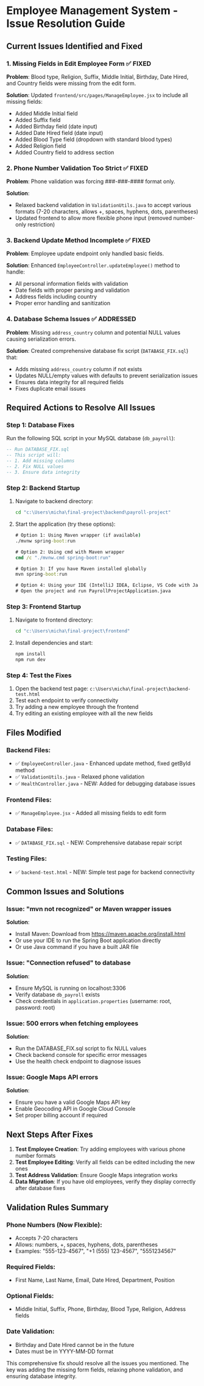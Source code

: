 # Employee Management System - Issue Resolution Guide

## Current Issues Identified and Fixed

### 1. Missing Fields in Edit Employee Form ✅ FIXED

**Problem**: Blood type, Religion, Suffix, Middle Initial, Birthday, Date Hired, and Country fields were missing from the edit form.

**Solution**: Updated `frontend/src/pages/ManageEmployee.jsx` to include all missing fields:

- Added Middle Initial field
- Added Suffix field
- Added Birthday field (date input)
- Added Date Hired field (date input)
- Added Blood Type field (dropdown with standard blood types)
- Added Religion field
- Added Country field to address section

### 2. Phone Number Validation Too Strict ✅ FIXED

**Problem**: Phone validation was forcing ###-###-#### format only.

**Solution**:

- Relaxed backend validation in `ValidationUtils.java` to accept various formats (7-20 characters, allows +, spaces, hyphens, dots, parentheses)
- Updated frontend to allow more flexible phone input (removed number-only restriction)

### 3. Backend Update Method Incomplete ✅ FIXED

**Problem**: Employee update endpoint only handled basic fields.

**Solution**: Enhanced `EmployeeController.updateEmployee()` method to handle:

- All personal information fields with validation
- Date fields with proper parsing and validation
- Address fields including country
- Proper error handling and sanitization

### 4. Database Schema Issues ✅ ADDRESSED

**Problem**: Missing `address_country` column and potential NULL values causing serialization errors.

**Solution**: Created comprehensive database fix script (`DATABASE_FIX.sql`) that:

- Adds missing `address_country` column if not exists
- Updates NULL/empty values with defaults to prevent serialization issues
- Ensures data integrity for all required fields
- Fixes duplicate email issues

## Required Actions to Resolve All Issues

### Step 1: Database Fixes

Run the following SQL script in your MySQL database (`db_payroll`):

```sql
-- Run DATABASE_FIX.sql
-- This script will:
-- 1. Add missing columns
-- 2. Fix NULL values
-- 3. Ensure data integrity
```

### Step 2: Backend Startup

1. Navigate to backend directory:

   ```cmd
   cd "c:\Users\micha\final-project\backend\payroll-project"
   ```

2. Start the application (try these options):

   ```cmd
   # Option 1: Using Maven wrapper (if available)
   ./mvnw spring-boot:run

   # Option 2: Using cmd with Maven wrapper
   cmd /c "./mvnw.cmd spring-boot:run"

   # Option 3: If you have Maven installed globally
   mvn spring-boot:run

   # Option 4: Using your IDE (IntelliJ IDEA, Eclipse, VS Code with Java extension)
   # Open the project and run PayrollProjectApplication.java
   ```

### Step 3: Frontend Startup

1. Navigate to frontend directory:

   ```cmd
   cd "c:\Users\micha\final-project\frontend"
   ```

2. Install dependencies and start:
   ```cmd
   npm install
   npm run dev
   ```

### Step 4: Test the Fixes

1. Open the backend test page: `c:\Users\micha\final-project\backend-test.html`
2. Test each endpoint to verify connectivity
3. Try adding a new employee through the frontend
4. Try editing an existing employee with all the new fields

## Files Modified

### Backend Files:

- ✅ `EmployeeController.java` - Enhanced update method, fixed getById method
- ✅ `ValidationUtils.java` - Relaxed phone validation
- ✅ `HealthController.java` - NEW: Added for debugging database issues

### Frontend Files:

- ✅ `ManageEmployee.jsx` - Added all missing fields to edit form

### Database Files:

- ✅ `DATABASE_FIX.sql` - NEW: Comprehensive database repair script

### Testing Files:

- ✅ `backend-test.html` - NEW: Simple test page for backend connectivity

## Common Issues and Solutions

### Issue: "mvn not recognized" or Maven wrapper issues

**Solution**:

- Install Maven: Download from https://maven.apache.org/install.html
- Or use your IDE to run the Spring Boot application directly
- Or use Java command if you have a built JAR file

### Issue: "Connection refused" to database

**Solution**:

- Ensure MySQL is running on localhost:3306
- Verify database `db_payroll` exists
- Check credentials in `application.properties` (username: root, password: root)

### Issue: 500 errors when fetching employees

**Solution**:

- Run the DATABASE_FIX.sql script to fix NULL values
- Check backend console for specific error messages
- Use the health check endpoint to diagnose issues

### Issue: Google Maps API errors

**Solution**:

- Ensure you have a valid Google Maps API key
- Enable Geocoding API in Google Cloud Console
- Set proper billing account if required

## Next Steps After Fixes

1. **Test Employee Creation**: Try adding employees with various phone number formats
2. **Test Employee Editing**: Verify all fields can be edited including the new ones
3. **Test Address Validation**: Ensure Google Maps integration works
4. **Data Migration**: If you have old employees, verify they display correctly after database fixes

## Validation Rules Summary

### Phone Numbers (Now Flexible):

- Accepts 7-20 characters
- Allows: numbers, +, spaces, hyphens, dots, parentheses
- Examples: "555-123-4567", "+1 (555) 123-4567", "5551234567"

### Required Fields:

- First Name, Last Name, Email, Date Hired, Department, Position

### Optional Fields:

- Middle Initial, Suffix, Phone, Birthday, Blood Type, Religion, Address fields

### Date Validation:

- Birthday and Date Hired cannot be in the future
- Dates must be in YYYY-MM-DD format

This comprehensive fix should resolve all the issues you mentioned. The key was adding the missing form fields, relaxing phone validation, and ensuring database integrity.
